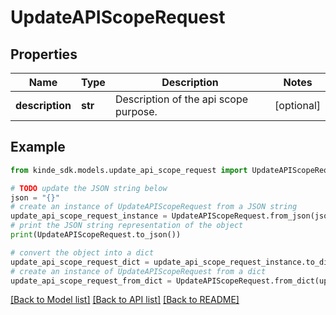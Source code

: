# UpdateAPIScopeRequest


## Properties

Name | Type | Description | Notes
------------ | ------------- | ------------- | -------------
**description** | **str** | Description of the api scope purpose. | [optional] 

## Example

```python
from kinde_sdk.models.update_api_scope_request import UpdateAPIScopeRequest

# TODO update the JSON string below
json = "{}"
# create an instance of UpdateAPIScopeRequest from a JSON string
update_api_scope_request_instance = UpdateAPIScopeRequest.from_json(json)
# print the JSON string representation of the object
print(UpdateAPIScopeRequest.to_json())

# convert the object into a dict
update_api_scope_request_dict = update_api_scope_request_instance.to_dict()
# create an instance of UpdateAPIScopeRequest from a dict
update_api_scope_request_from_dict = UpdateAPIScopeRequest.from_dict(update_api_scope_request_dict)
```
[[Back to Model list]](../README.md#documentation-for-models) [[Back to API list]](../README.md#documentation-for-api-endpoints) [[Back to README]](../README.md)


